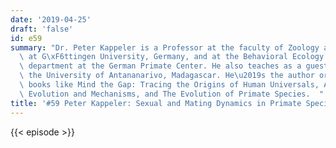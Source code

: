 ```yaml
---
date: '2019-04-25'
draft: 'false'
id: e59
summary: "Dr. Peter Kappeler is a Professor at the faculty of Zoology and Anthropology\
  \ at G\xF6ttingen University, Germany, and at the Behavioral Ecology & Sociobiology\
  \ department at the German Primate Center. He also teaches as a guest lecturer at\
  \ the University of Antananarivo, Madagascar. He\u2019s the author or editor of\
  \ books like Mind the Gap: Tracing the Origins of Human Universals, Animal Behaviour:\
  \ Evolution and Mechanisms, and The Evolution of Primate Species.  "
title: '#59 Peter Kappeler: Sexual and Mating Dynamics in Primate Species, Human Universals'
---
```

{{< episode >}}
